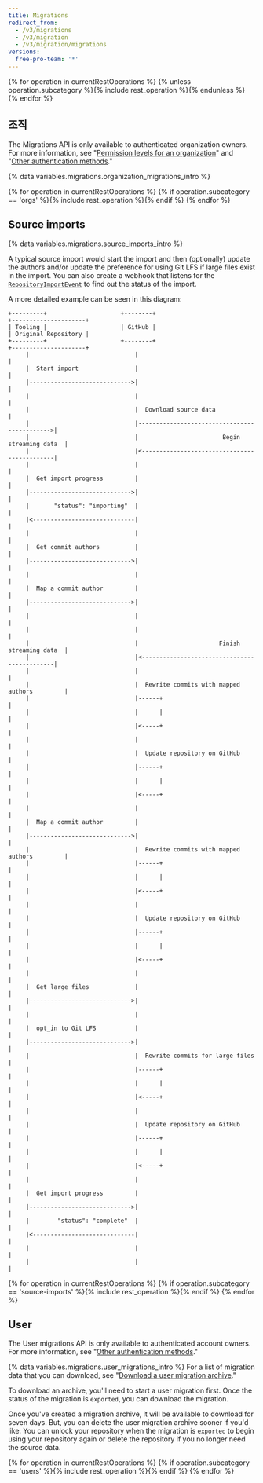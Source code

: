 ```yaml
---
title: Migrations
redirect_from:
  - /v3/migrations
  - /v3/migration
  - /v3/migration/migrations
versions:
  free-pro-team: '*'
---
```


{% for operation in currentRestOperations %}
  {% unless operation.subcategory %}{% include rest_operation %}{% endunless %}
{% endfor %}

## 조직

The Migrations API is only available to authenticated organization owners. For more information, see "[Permission levels for an organization](/github/setting-up-and-managing-organizations-and-teams/permission-levels-for-an-organization#permission-levels-for-an-organization)" and "[Other authentication methods](/rest/overview/other-authentication-methods)."

{% data variables.migrations.organization_migrations_intro %}

{% for operation in currentRestOperations %}
  {% if operation.subcategory == 'orgs' %}{% include rest_operation %}{% endif %}
{% endfor %}

## Source imports

{% data variables.migrations.source_imports_intro %}

A typical source import would start the import and then (optionally) update the authors and/or update the preference for using Git LFS if large files exist in the import. You can also create a webhook that listens for the [`RepositoryImportEvent`](/developers/webhooks-and-events/webhook-events-and-payloads#repository_import) to find out the status of the import.

A more detailed example can be seen in this diagram:

```
+---------+                     +--------+                              +---------------------+
| Tooling |                     | GitHub |                              | Original Repository |
+---------+                     +--------+                              +---------------------+
     |                              |                                              |
     |  Start import                |                                              |
     |----------------------------->|                                              |
     |                              |                                              |
     |                              |  Download source data                        |
     |                              |--------------------------------------------->|
     |                              |                        Begin streaming data  |
     |                              |<---------------------------------------------|
     |                              |                                              |
     |  Get import progress         |                                              |
     |----------------------------->|                                              |
     |       "status": "importing"  |                                              |
     |<-----------------------------|                                              |
     |                              |                                              |
     |  Get commit authors          |                                              |
     |----------------------------->|                                              |
     |                              |                                              |
     |  Map a commit author         |                                              |
     |----------------------------->|                                              |
     |                              |                                              |
     |                              |                                              |
     |                              |                       Finish streaming data  |
     |                              |<---------------------------------------------|
     |                              |                                              |
     |                              |  Rewrite commits with mapped authors         |
     |                              |------+                                       |
     |                              |      |                                       |
     |                              |<-----+                                       |
     |                              |                                              |
     |                              |  Update repository on GitHub                 |
     |                              |------+                                       |
     |                              |      |                                       |
     |                              |<-----+                                       |
     |                              |                                              |
     |  Map a commit author         |                                              |
     |----------------------------->|                                              |
     |                              |  Rewrite commits with mapped authors         |
     |                              |------+                                       |
     |                              |      |                                       |
     |                              |<-----+                                       |
     |                              |                                              |
     |                              |  Update repository on GitHub                 |
     |                              |------+                                       |
     |                              |      |                                       |
     |                              |<-----+                                       |
     |                              |                                              |
     |  Get large files             |                                              |
     |----------------------------->|                                              |
     |                              |                                              |
     |  opt_in to Git LFS           |                                              |
     |----------------------------->|                                              |
     |                              |  Rewrite commits for large files             |
     |                              |------+                                       |
     |                              |      |                                       |
     |                              |<-----+                                       |
     |                              |                                              |
     |                              |  Update repository on GitHub                 |
     |                              |------+                                       |
     |                              |      |                                       |
     |                              |<-----+                                       |
     |                              |                                              |
     |  Get import progress         |                                              |
     |----------------------------->|                                              |
     |        "status": "complete"  |                                              |
     |<-----------------------------|                                              |
     |                              |                                              |
     |                              |                                              |
```

{% for operation in currentRestOperations %}
  {% if operation.subcategory == 'source-imports' %}{% include rest_operation %}{% endif %}
{% endfor %}

## User

The User migrations API is only available to authenticated account owners. For more information, see "[Other authentication methods](/rest/overview/other-authentication-methods)."

{% data variables.migrations.user_migrations_intro %} For a list of migration data that you can download, see "[Download a user migration archive](#download-a-user-migration-archive)."

To download an archive, you'll need to start a user migration first. Once the status of the migration is `exported`, you can download the migration.

Once you've created a migration archive, it will be available to download for seven days. But, you can delete the user migration archive sooner if you'd like. You can unlock your repository when the migration is `exported` to begin using your repository again or delete the repository if you no longer need the source data.

{% for operation in currentRestOperations %}
  {% if operation.subcategory == 'users' %}{% include rest_operation %}{% endif %}
{% endfor %}
